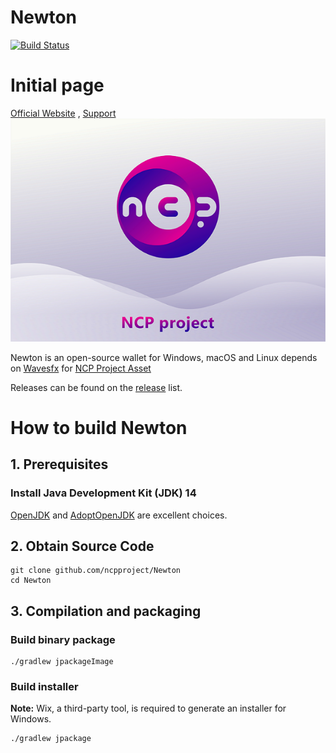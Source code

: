 # Newton
[![Build Status](https://travis-ci.com/ncpproject/Newton.svg?branch=master)](https://travis-ci.com/ncpproject/Newton)
# Initial page

[Official Website](https://newtoncoin.site) , [Support](mailto:support@newtoncoin.site)  
![img](package/Newton_splash.png)

Newton is an open-source wallet for Windows, macOS and Linux depends on [Wavesfx](https://github.com/wavesfx)
for [NCP Project Asset](http://dev.pywaves.org/assets/G1emXxRGHxDSe5sduNmqULJdKngRjk3C6d7nPw19fK86)

Releases can be found on the [release](https://github.com/ncpproject/Newton/releases) list.


# How to build Newton

## 1. Prerequisites

### Install Java Development Kit (JDK) 14

[OpenJDK](https://jdk.java.net/13/) and [AdoptOpenJDK](https://adoptopenjdk.net/archive.html) are excellent choices. 

## 2. Obtain Source Code

```
git clone github.com/ncpproject/Newton
cd Newton
```
## 3. Compilation and packaging
### Build binary package
```
./gradlew jpackageImage 
```  
### Build installer
**Note:** Wix, a third-party tool, is required to generate an installer for Windows.
```
./gradlew jpackage
```

